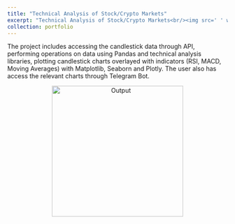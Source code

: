 ```yaml
---
title: "Technical Analysis of Stock/Crypto Markets"
excerpt: "Technical Analysis of Stock/Crypto Markets<br/><img src=' ' width='300'>"
collection: portfolio
---
```


The project includes accessing the candlestick data through API, performing operations on data using Pandas and technical analysis libraries, plotting candlestick charts overlayed with indicators (RSI, MACD, Moving Averages) with Matplotlib, Seaborn and Plotly. The user also has access the relevant charts through Telegram Bot.

<p align="center">
  <img src="link to output" alt="Output" width = 300>    
</p>

